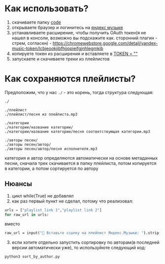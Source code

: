 # Как использовать?
1. скачиваете папку [code](https://github.com/oaoaoaoaoammm/yandex-music-downloader/tree/main/code)
2. открываете браузер и логинитесь на [яндекс музыке](https://music.yandex.ru/home)
3. устанавливаете расширение, чтобы получить OAuth токен(я не нашел в консоли, возможно вы подскажите как. сторонний плагин - стрем, согласен) - https://chromewebstore.google.com/detail/yandex-music-token/lcbjeookjibfhjjopieifgjnhlegmkib
4. копируете токен из расширения и вставляете в [TOKEN = ""](https://github.com/oaoaoaoaoammm/yandex-music-downloader/blob/main/code/main.py#L10)
5. запускаете и скачиваете треки из плейлистов


# Как сохраняются плейлисты?
Предположим, что у нас ```./``` - это корень, тогда структура следующая:
```structure
./

./плейлист
./плейлист/песня из плейлиста.mp3

./категории
./категории/название категории/
./категории/название категории/песня соответствующая категории.mp3

./авторы песен/
./авторы песен/автор/
./авторы песен/автор/песня исполнителя.mp3
```

категория и автор определяются автоматически на основе метаданных песни, сначала трек скачивается в папку плейлиста, потом копируется в категории, а потом сортируется по автору

## Нюансы
1. цикл while(True) не добавлял
2. как раз первый пункт не сделал, потому что реализовал:
```python
urls = ["playlist link 1","playlist link 2"]
for raw_url in urls:
```
вместо 
```cmd 
raw_url = input("🔗 Вставьте ссылку на плейлист Яндекс.Музыки: ").strip()
```

3. если хотите отдельно запустить сортировку по авторам(в последней версии автоматически уже), то используйюте следующий код:
```python
python3 sort_by_author.py
```
